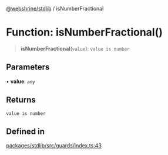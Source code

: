 [@webshrine/stdlib](../globals.md) / isNumberFractional

# Function: isNumberFractional()

> **isNumberFractional**(`value`): `value is number`

## Parameters

• **value**: `any`

## Returns

`value is number`

## Defined in

[packages/stdlib/src/guards/index.ts:43](https://github.com/webshrine/webshrine/blob/8cedc3f2efca3108f17475a5ce8404715d0d24a5/packages/stdlib/src/guards/index.ts#L43)
